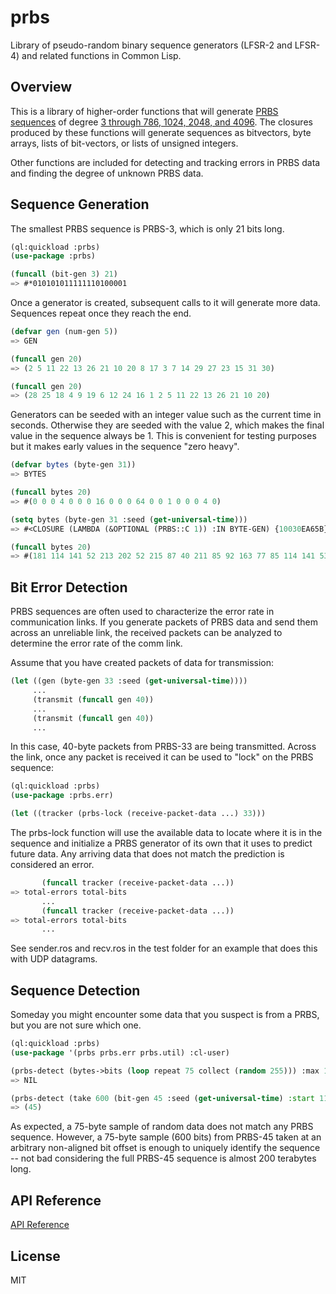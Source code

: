 # prbs

Library of pseudo-random binary sequence generators (LFSR-2 and
LFSR-4) and related functions in Common Lisp.

## Overview
 
This is a library of higher-order functions that will generate [PRBS
sequences](https://en.wikipedia.org/wiki/Pseudorandom_binary_sequence)
of degree [3 through 786, 1024, 2048, and
4096](https://pdfs.semanticscholar.org/9487/ab51297b35a1ff570db6f7223870d8da7fa9.pdf).
The closures produced by these functions will generate sequences as
bitvectors, byte arrays, lists of bit-vectors, or lists of unsigned
integers.

Other functions are included for detecting and tracking errors in PRBS
data and finding the degree of unknown PRBS data.

## Sequence Generation

The smallest PRBS sequence is PRBS-3, which is only 21 bits long.

~~~lisp
(ql:quickload :prbs)
(use-package :prbs)

(funcall (bit-gen 3) 21)
=> #*010101011111110100001

~~~

Once a generator is created, subsequent calls to it will generate more data. Sequences repeat once they reach the end.

~~~lisp
(defvar gen (num-gen 5))
=> GEN

(funcall gen 20)
=> (2 5 11 22 13 26 21 10 20 8 17 3 7 14 29 27 23 15 31 30)

(funcall gen 20)
=> (28 25 18 4 9 19 6 12 24 16 1 2 5 11 22 13 26 21 10 20)

~~~

Generators can be seeded with an integer value such as the current
time in seconds. Otherwise they are seeded with the value 2, which makes the
final value in the sequence always be 1. This is convenient for
testing purposes but it makes early values in the sequence "zero heavy".

~~~lisp
(defvar bytes (byte-gen 31))
=> BYTES

(funcall bytes 20)
=> #(0 0 0 4 0 0 0 16 0 0 0 64 0 0 1 0 0 0 4 0)

(setq bytes (byte-gen 31 :seed (get-universal-time)))
=> #<CLOSURE (LAMBDA (&OPTIONAL (PRBS::C 1)) :IN BYTE-GEN) {10030EA65B}>

(funcall bytes 20)
=> #(181 114 141 52 213 202 52 215 87 40 211 85 92 163 77 85 114 141 53 85)

~~~

## Bit Error Detection

PRBS sequences are often used to characterize the error rate in
communication links. If you generate packets of PRBS data and send
them across an unreliable link, the received packets can be analyzed
to determine the error rate of the comm link.

Assume that you have created packets of data for transmission:

~~~lisp
(let ((gen (byte-gen 33 :seed (get-universal-time))))
     ...
     (transmit (funcall gen 40))
     ...
     (transmit (funcall gen 40))
     ...

~~~     

In this case, 40-byte packets from PRBS-33 are being
transmitted. Across the link, once any packet is received it can be
used to "lock" on the PRBS sequence:

~~~lisp
(ql:quickload :prbs)
(use-package :prbs.err)

(let ((tracker (prbs-lock (receive-packet-data ...) 33)))

~~~

The prbs-lock function will use the available data to locate where it is in
the sequence and initialize a PRBS generator of its own that it uses
to predict future data. Any arriving data that does not match the
prediction is considered an error.

~~~lisp
       (funcall tracker (receive-packet-data ...))
=> total-errors total-bits
       ...
       (funcall tracker (receive-packet-data ...))
=> total-errors total-bits
       ...

~~~

See sender.ros and recv.ros in the test folder for an example that does this with UDP
datagrams.

## Sequence Detection

Someday you might encounter some data that you suspect is from a PRBS, but you are not sure which one.

~~~lisp
(ql:quickload :prbs)
(use-package '(prbs prbs.err prbs.util) :cl-user)

(prbs-detect (bytes->bits (loop repeat 75 collect (random 255))) :max 100)
=> NIL

(prbs-detect (take 600 (bit-gen 45 :seed (get-universal-time) :start 11)) :max 100)
=> (45)

~~~

As expected, a 75-byte sample of random data does not match any PRBS
sequence.  However, a 75-byte sample (600 bits) from PRBS-45 taken at
an arbitrary non-aligned bit offset is enough to uniquely identify
the sequence -- not bad considering the full PRBS-45 sequence is
almost 200 terabytes long.

## API Reference

[API Reference](http://htmlpreview.github.com/?http://github.com/jlowder/prbs/blob/master/doc/ref.html)

## License

MIT
